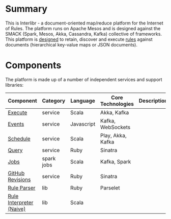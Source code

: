 # Summary

This is Interlibr - a document-oriented map/reduce platform for the
Internet of Rules. The platform runs on Apache Mesos and is designed
against the SMACK (Spark, Mesos, Akka, Cassandra, Kafka) collective of
frameworks. This platform is [designed](./docs/arch-2.0.md) to retain,
discover and execute [rules](./docs/xalgo.md) against documents
(hierarchical key-value maps or JSON documents).

# Components

The platform is made up of a number of independent services and
support libraries:

| Component                                                    | Category   | Language   | Core Technologies | Description |
|--------------------------------------------------------------|------------|------------|-------------------|-------------|
| [Execute](/Xalgorithms/service-il-execute)                   | service    | Scala      | Akka, Kafka       |             |
| [Events](/Xalgorithms/service-il-events)                     | service    | Javascript | Kafka, WebSockets |             |
| [Schedule](/Xalgorithms/service-il-schedule)                 | service    | Scala      | Play, Akka, Kafka |             |
| [Query](/Xalgorithms/service-il-query)                       | service    | Ruby       | Sinatra           |             |
| [Jobs](/Xalgorithms/service-il-jobs)                         | spark jobs | Scala      | Kafka, Spark      |             |
| [GitHub Revisions](/Xalgorithms/service-il-revisions-github) | service    | Ruby       | Sinatra           |             |
| [Rule Parser](/Xalgorithms/lib-rules-parse-ruby)             | lib        | Ruby       | Parselet          |             |
| [Rule Interpreter (Naive)](/Xalgorithms/lib-rules-int-scala) | lib        | Scala      |                   |             |
